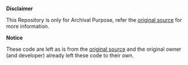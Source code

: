 **Disclaimer**

This Repository is only for Archival Purpose, refer the [original source](http://forums.cacti.net/viewtopic.php?t=19887) for more information.

**Notice**

These code are left as is from the [original source](http://forums.cacti.net/viewtopic.php?t=19887) and the original owner (and developer) already left these code to their own.
